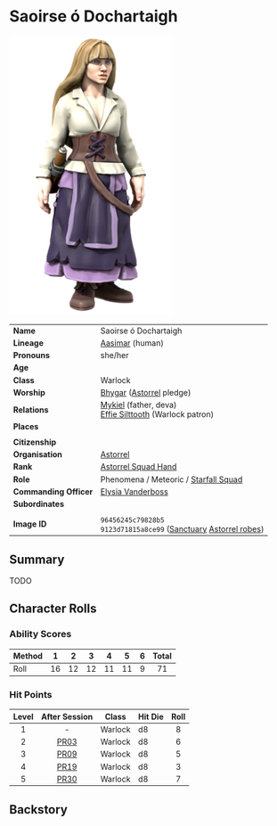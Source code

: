 # Saoirse ó Dochartaigh

<img src="https://raw.githubusercontent.com/jesskelsall/astarus-images/main/characters/portraits/96456245c79828b5.png" height="500" />

|||
| --- | --- |
| **Name** | Saoirse ó Dochartaigh | character.3
| **Lineage** | [Aasimar](../lineages/aasimar.md) (human) |
| **Pronouns** | she/her |
| **Age** | |
| **Class** | Warlock |
| **Worship** | [Bhygar](../gods/deities/bhygar.md) ([Astorrel](../organisations/astorrel/astorrel.md) pledge) |
| **Relations** | [Mykiel](mykiel.md) (father, deva)<br>[Effie Silttooth](effie-silttooth.md) (Warlock patron) |
| **Places** | |
|||
| **Citizenship** | |
| **Organisation** | [Astorrel](../organisations/astorrel/astorrel.md) |
| **Rank** | [Astorrel Squad Hand](../organisations/astorrel/ranks/astorrel-squad-hand.md) |
| **Role** | Phenomena / Meteoric / [Starfall Squad](../organisations/astorrel/squads/starfall-squad.md) |
| **Commanding Officer** | [Elysia Vanderboss](elysia-vanderboss.md) |
| **Subordinates** | |
|||
| **Image ID** | `96456245c79828b5`<br>`9123d71815a8ce99` ([Sanctuary](../organisations/astorrel/sanctuary.md) [Astorrel robes](../organisations/astorrel/uniforms/astorrel-robes.md)) |

## Summary

TODO

## Character Rolls

### Ability Scores

| Method | 1 | 2 | 3 | 4 | 5 | 6 | Total |
| --- |:---:|:---:|:---:|:---:|:---:|:---:|:---:|
| Roll | 16 | 12 | 12 | 11 | 11 | 9 | 71 |

### Hit Points

| Level | After Session | Class | Hit Die | Roll |
|:---:|:---:| --- | --- |:---:|
| 1 | - | Warlock | d8 | 8 |
| 2 | [PR03](../sessions/PR03.md) | Warlock | d8 | 6 |
| 3 | [PR09](../sessions/PR09.md) | Warlock | d8 | 5 |
| 4 | [PR19](../sessions/PR19.md) | Warlock | d8 | 3 |
| 5 | [PR30](../sessions/PR30.md) | Warlock | d8 | 7 |

## Backstory
